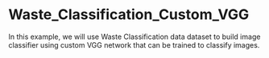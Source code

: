 # Waste_Classification_Custom_VGG
In this example, we will use Waste Classification data dataset to build image classifier using custom VGG network that can be trained to classify images.
